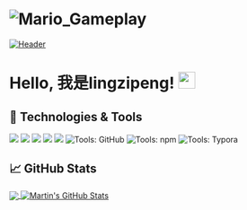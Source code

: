
# ![Mario_Gameplay](https://github.com/erbanku/erbanku/assets/79493862/56f4be91-dcd4-4700-838d-5545ccdbf859)
[![Header](https://raw.githubusercontent.com/MartinHeinz/MartinHeinz/master/readme_header.png "Header")](https://martinheinz.dev/)

# Hello, 我是lingzipeng! <img src="https://raw.githubusercontent.com/MartinHeinz/MartinHeinz/master/wave.gif" width="30px" height="30px" />


## 🔧 Technologies & Tools
![](https://img.shields.io/badge/OS-Android-informational?style=flat&logo=android&logoColor=white&color=2bbc8a)
![](https://img.shields.io/badge/Editor-VSCode-informational?style=flat&logo=visual-studio-code&logoColor=white&color=2bbc8a)
![](https://img.shields.io/badge/Code-Dart-informational?style=flat&logo=dart&logoColor=white&color=2bbc8a)
![](https://img.shields.io/badge/Code-JavaScript-informational?style=flat&logo=javascript&logoColor=white&color=2bbc8a)
![](https://img.shields.io/badge/Code-Vue-informational?style=flat&logo=vue.js&logoColor=white&color=2bbc8a)
![Tools: GitHub](https://img.shields.io/badge/Tools-GitHub-informational?style=flat&logo=github&logoColor=white&color=2bbc8a)
![Tools: npm](https://img.shields.io/badge/Tools-npm-informational?style=flat&logo=npm&logoColor=white&color=2bbc8a)
![Tools: Typora](https://img.shields.io/badge/Tools-Typora-informational?style=flat&logo=typora&logoColor=white&color=2bbc8a)

## &#x1f4c8; GitHub Stats

<a href="https://github.com/lingzipeng">
  <img align="center" src="https://github-readme-stats.vercel.app/api/top-langs/?username=lingzipeng&hide=java,html,tex&title_color=ffffff&text_color=c9cacc&icon_color=2bbc8a&bg_color=1d1f21&langs_count=3" />
</a>
<a href="https://github.com/lingzipeng">
  <img align="center" src="https://github-readme-stats.vercel.app/api?username=lingzipeng&show_icons=true&line_height=27&count_private=true&title_color=ffffff&text_color=c9cacc&icon_color=2bbc8a&bg_color=1d1f21" alt="Martin's GitHub Stats" />
</a>






